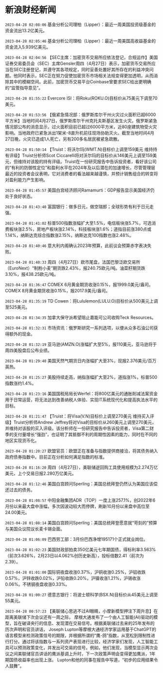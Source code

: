 # 新浪财经新闻
`2023-04-28 02:08:06` 基金分析公司理柏（Lipper）：最近一周美国投资级基金的资金流出13.2亿美元。

`2023-04-28 02:05:46` 基金分析公司理柏（Lipper）：最近一周美国高收益基金的资金流入5.939亿美元。

`2023-04-28 02:04:56` 【SEC主席：加密货币交易所应依法登记，合规运作】美国证券交易委员会（SEC）主席Gensler周四（4月27日）表示，加密货币交易所应当在SEC注册登记，并遵守其各项规定，同时妥善处置好其所存在的利益冲突问题。他同时表示，SEC正在努力促使加密货币市场相关法规变得更加透明，从而消除其中的模糊空间。此前，加密货币交易平台Coinbase曾要求SEC给出更明确的“监管指导意见”。

`2023-04-28 01:55:22` Evercore ISI：将Roku(ROKU.O)目标价从75美元下调至70美元。

`2023-04-28 01:53:56` 【俄紧急情况部：俄罗斯库尔干州火灾过火面积已超6000平方米】当地时间4月27日，俄罗斯库尔干州克托夫斯基区发生火灾。俄罗斯紧急情况部公布的消息显示，过火面积目前已超过6000平方米，近80座建筑物受火灾影响。当地政府已紧急派出1架米-8直升机前往现场协助灭火。截至当地时间4月27日晚，火灾已造成1人死亡，另有200多名居民被紧急疏散。

`2023-04-28 01:50:14` 【Truist：将沃尔玛(WMT.N)目标价上调至159美元 维持持有评级】Truist分析师Scot Ciccarelli将对沃尔玛的目标价从146美元上调至159美元，但维持对该股的持有评级。Truist在一份研究报告中告诉投资者，看好该公司的“有利的防御性定位”和盈利水平在2024年及以后潜在的加速增长，尽管管理层最近的投资者会议表明，它对消费者的看法越来越谨慎，并预计销售组合的转变将对盈利能力产生影响。

`2023-04-28 01:45:57` 美国白宫经济顾问Ramamurti：GDP报告显示美国经济仍处于良好状态。

`2023-04-28 01:43:40` 富国银行：做多日元，做空瑞郎；全球形势有利于日元走强。

`2023-04-28 01:41:02` 标普500指数涨幅扩大至1.5%，电信板块涨5.7%，可选消费板块涨2.5%，房地产板块涨2.14%，科技板块涨1.6%；道指目前涨380点或1.14%，纳斯达克综合指数涨2.15%，纳斯达克100指数也涨2.48%。

`2023-04-28 01:40:46` 意大利内阁确认2023年预算，此前议会预算赤字表决失败。

`2023-04-28 01:40:33` 周四（4月27日）欧市尾盘，法国巴黎泛欧交易所（EuroNext）“制粉小麦”期货跌2.43%，报240.75欧元/吨。油菜籽期货跌3.10%，报438.25欧元/吨。

`2023-04-28 01:36:47` COMEX 6月黄金期货收涨0.15%，报1999.0美元/盎司。COMEX 8月黄金期货收涨0.15%，报2017.9美元/盎司。

`2023-04-28 01:35:19` TD Cowen：将Lululemon(LULU.O)目标价从500美元上调至525美元。

`2023-04-28 01:34:35` 加拿大保守派希望阻止嘉能可公司收购Teck Resources。

`2023-04-28 01:32:31` 市场资讯：俄罗斯研究一系列选项，以便从众多石油公司获得额外的现金。

`2023-04-28 01:32:19` 亚马逊(AMZN.O)涨幅扩大至5%，报110美元，亚马逊将于周四美股盘后公布业绩。

`2023-04-28 01:29:40` 美国天然气期货日内涨幅扩大至3%，现报2.376美元/百万英热。

`2023-04-28 01:25:27` 美股持续走高，纳指涨幅扩大至2%，道指涨1%，标普500指数涨约1.4%。

`2023-04-28 01:23:16` 美国国税局局长Werfel：将800亿美元的通胀削减法案资金用于日常运营，将无法达到改善纳税人体验、实现IT系统现代化和提高执法水平的目标。

`2023-04-28 01:21:47` 【Truist：将Visa(V.N)目标价上调至270美元 维持买入评级】Truist分析师Andrew Jeffrey将对Visa的目标价从260美元上调至270美元，并维持对该股的买入评级。该分析师在一份研究报告中告诉投资者，Visa第二财季的支付量增长“强劲”，也证明了其抵御不利的周期性因素的能力，同时在不同的地区实现货币化。

`2023-04-28 01:20:27` 欧盟官员：欧盟正在准备与指数提供商接洽，将其债务纳入政府债券指数中。目前正在分析如何满足指数的标准。

`2023-04-28 01:16:20` 周四（4月27日），美联储逆回购工具使用规模为2.274万亿美元，上个交易日报2.280万亿美元。

`2023-04-28 01:12:46` 美国白宫顾问Sperling：美国总统拜登仍然认为美国应该偿还过去的债务。

`2023-04-28 01:08:57` 中阳金融集团ADR（TOP）一度上涨257.1%，创2022年6月份以来最大盘中涨幅，多次因波动较大而停牌，刷新10月份以来盘中高位至24.00美元。

`2023-04-28 01:08:14` 美国白宫顾问Sperling：美国总统拜登愿意就“苛刻的”预算与美国众议院议长麦卡锡会面。

`2023-04-28 01:06:09` 巴西劳工部：3月份巴西净增195171个正式就业岗位。

`2023-04-28 01:02:23` 美国财政部拍卖350亿美元七年期国债，得标利率3.563%（前次3.626%，2月23日以4.062%创历史新高），投标倍数2.41（前次为2.39）。

`2023-04-28 01:01:00` 国际铜夜盘收涨0.37%，沪铜收涨0.25%，沪铝收跌0.57%，沪锌收跌0.02%，沪铅收跌0.20%，沪镍收涨1.21%，沪锡收涨0.06%。不锈钢夜盘收涨0.33%。

`2023-04-28 01:00:27` 德意志银行：将波士顿科学(BSX.N)目标价从45美元上调至55美元。

`2023-04-28 00:57:23` 【美联储心思逃不过AI眼睛，小摩新模型押注下周升息】在距离美联储下次会议还有一周之际， 摩根大通发布了一个由人工智能(AI)驱动的模型，旨在破译央行的信息、发现潜在交易信号。根据美联储过去来的25年发布的历次声明和官员讲话， Joseph Lupton等摩根大通经济学家运用基于ChatGPT的语言模型来检测政策信号的期限，并根据所谓的“鹰-鸽”指数，从宽松到限制性进行打分。通过将该指数与一系列资产表现进行比较，经济学家们发现，人工智能工具可以预测政策变化，并发出可交易的信号。例如，他们发现，当模型显示两次会议之间美联储官员讲话的鹰派基调上升时，下一次政策声明会变得更加鹰派，1年期国债收益率也出现上涨。 Lupton和他的同事在报告中写道，“初步的应用结果令人鼓舞”。

